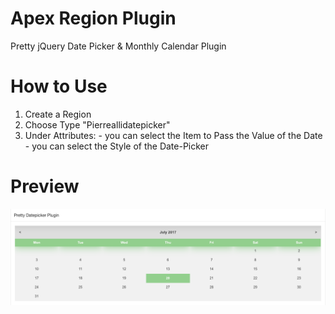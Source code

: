 # Apex Region Plugin
Pretty jQuery Date Picker &amp; Monthly Calendar Plugin

# How to Use
1. Create a Region
2. Choose Type "Pierreallidatepicker"
3. Under Attributes: - you can select the Item to Pass the Value of the Date
                     - you can select the Style of the Date-Picker

# Preview

![](https://github.com/allipierre/Pretty-jQuery-Date-Picker-Monthly-Calendar-Plugin/blob/master/Pretty.png)
